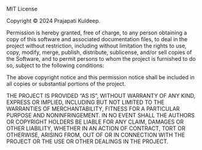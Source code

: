 MIT License

Copyright © 2024 Prajapati Kuldeep.

Permission is hereby granted, free of charge, to any person obtaining a copy of this software and associated documentation files, to deal in the project without restriction, including without limitation the rights to use, copy, modify, merge, publish, distribute, sublicense, and/or sell copies of the Software, and to permit persons to whom the project is furnished to do so, subject to the following conditions:

The above copyright notice and this permission notice shall be included in all copies or substantial portions of the project.

THE PROJECT IS PROVIDED “AS IS”, WITHOUT WARRANTY OF ANY KIND, EXPRESS OR IMPLIED, INCLUDING BUT NOT LIMITED TO THE WARRANTIES OF MERCHANTABILITY, FITNESS FOR A PARTICULAR PURPOSE AND NONINFRINGEMENT. IN NO EVENT SHALL THE AUTHORS OR COPYRIGHT HOLDERS BE LIABLE FOR ANY CLAIM, DAMAGES OR OTHER LIABILITY, WHETHER IN AN ACTION OF CONTRACT, TORT OR OTHERWISE, ARISING FROM, OUT OF OR IN CONNECTION WITH THE PROJECT OR THE USE OR OTHER DEALINGS IN THE PROJECT.

